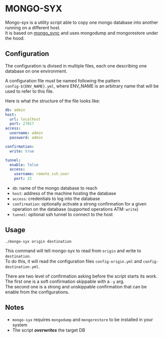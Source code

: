 # MONGO-SYX

Mongo-syx is a utility script able to copy one mongo database into another running on a different host.  
It is based on [mongo_sync](https://github.com/sheharyarn/mongo-sync) and uses mongodump and mongorestore under the hood.

## Configuration

The configuration is divised in multiple files, each one describing one database on one environment.

A configuration file must be named following the pattern `config-${ENV_NAME}.yml`, where ENV_NAME is an arbitrary name that will be used to refer to this file.  

Here is what the structure of the file looks like: 

```YAML
db: admin
host:
  url: localhost
  port: 27017
access:
  username: admin
  password: admin

confirmation:
  write: true

tunnel:
  enable: false
  access:
    username: remote_ssh_user
    port: 22
```

 - `db`: name of the mongo database to reach
 - `host`: address of the machine hosting the database
 - `access`: credentials to log into the database
 - `confirmation`: optionally activate a strong confirmation for a given operation on the database (supported operations ATM: `write`)
 - `tunnel`: optional ssh tunnel to connect to the host

## Usage

`./mongo-syx origin destination`

This command will tell mongo-syx to read from `origin` and write to `destination`.  
To do this, it will read the configuration files `config-origin.yml` and `config-destination.yml`.

There are two level of confirmation asking before the script starts its work.  
The first one is a soft confirmation skippable with a `-y` arg.  
The second one is a strong and unskippable confirmation that can be enable from the configurations.

## Notes

 - `mongo-syx` requires `mongodump` and `mongorestore` to be installed in your system
 - The script ***overwrites*** the target DB

